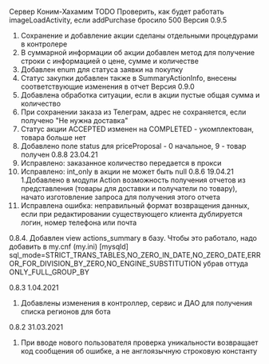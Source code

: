 Сервер Коним-Хахамим
TODO Проверить, как будет работать imageLoadActivity, если addPurchase бросило 500
Версия 0.9.5
1. Сохранение и добавление акции сделаны отдельными процедурами в контролере
2. В суммарной информации об акции добавлен метод для получение строки с информацией о цене, сумме и количестве
3. Добавлен enum для статуса заявки на покупку
4. Статус закупки добавлен также в SummaryActionInfo, внесены соответствующие изменения в отчет
Версия 0.9.0
1. Добавлена обработка ситуации, если в акции пустые общая сумма и количество
2. При сохранении заказа из Телеграм, адрес не сохраняется, если получено "Не нужна доставка"
3. Статус акции ACCEPTED изменен на COMPLETED - укомплектован, товара больше нет
4. Добавлено поле status для priceProposal - 0 начальное, 9 - товар получен 
0.8.8 23.04.21
1. Исправлено: заказанное количество передается в прокси
2. Исправлено: int_only в акции не может быть null
0.8.6 19.04.21
1.Добавлено в модули Action возможность получения отчетов из представления (товары для доставки и получатели по товару),
начато изготовление запроса для получения этого отчета
2. Исправлена ошибка: неправильный формат возвращения данных, если при редактировании существующего клиента
дублируется логин, номер телефона или почта
 
0.8.4.
Добавлен view actions_summary в базу. Чтобы это работало, надо добавить в my.cnf (my.ini) [mysqld]
sql_mode=STRICT_TRANS_TABLES,NO_ZERO_IN_DATE,NO_ZERO_DATE,ERROR_FOR_DIVISION_BY_ZERO,NO_ENGINE_SUBSTITUTION
убрав оттуда ONLY_FULL_GROUP_BY

0.8.3 1.04.2021
1. Добавлены изменения в контроллер, сервис и ДАО для получения списка регионов для бота

0.8.2 31.03.2021
1. При вводе нового пользователя проверка уникальности возвращает код сообщения об ошибке, 
а не англоязычную строковую константу